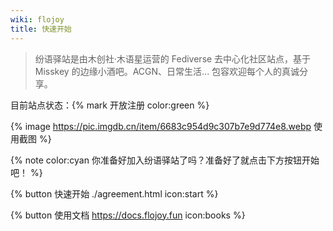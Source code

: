 ```yaml
---
wiki: flojoy
title: 快速开始
---
```


> 纷语驿站是由木创社·木语星运营的 Fediverse 去中心化社区站点，基于 Misskey 的边缘小酒吧。ACGN、日常生活... 包容欢迎每个人的真诚分享。

目前站点状态：{% mark 开放注册 color:green %}

{% image https://pic.imgdb.cn/item/6683c954d9c307b7e9d774e8.webp 使用截图 %}

{% note color:cyan 你准备好加入纷语驿站了吗？准备好了就点击下方按钮开始吧！ %}

{% button 快速开始 ./agreement.html icon:start %}

{% button 使用文档 https://docs.flojoy.fun icon:books %}
